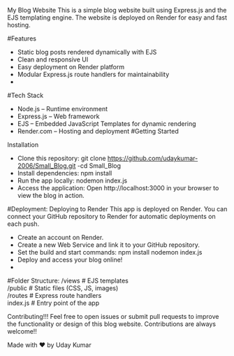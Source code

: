 My Blog Website
This is a simple blog website built using Express.js and the EJS templating engine. The website is deployed on Render for easy and fast hosting.

#Features
- Static blog posts rendered dynamically with EJS
- Clean and responsive UI
- Easy deployment on Render platform
- Modular Express.js route handlers for maintainability
- 
#Tech Stack
- Node.js – Runtime environment
- Express.js – Web framework
- EJS – Embedded JavaScript Templates for dynamic rendering
- Render.com – Hosting and deployment
#Getting Started

Installation
- Clone this repository:
git clone https://github.com/udaykumar-2006/Small_Blog.git
-cd Small_Blog
- Install dependencies:
npm install
- Run the app locally:
nodemon index.js
- Access the application:
Open http://localhost:3000 in your browser to view the blog in action.

#Deployment:
Deploying to Render
This app is deployed on Render. You can connect your GitHub repository to Render for automatic deployments on each push.
- Create an account on Render.
- Create a new Web Service and link it to your GitHub repository.
- Set the build and start commands:
npm install
nodemon index.js
- Deploy and access your blog online!
- 
#Folder Structure:
/views         # EJS templates  
/public        # Static files (CSS, JS, images)  
/routes        # Express route handlers  
index.js      # Entry point of the app

Contributing!!!
Feel free to open issues or submit pull requests to improve the functionality or design of this blog website. Contributions are always welcome!!

Made with ❤️ by Uday Kumar
